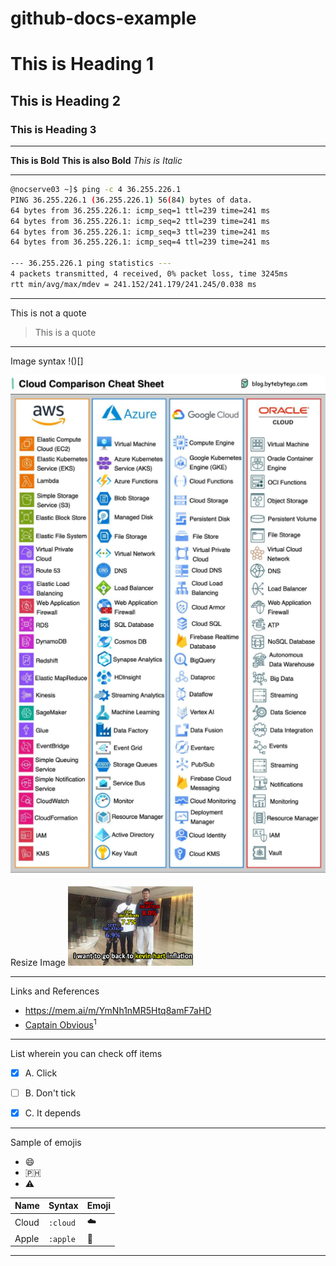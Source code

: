 # github-docs-example


# This is Heading 1
## This is Heading 2
### This is Heading 3

---

**This is Bold**
__This is also Bold__
*This is Italic*

-----

``` bash
@nocserve03 ~]$ ping -c 4 36.255.226.1
PING 36.255.226.1 (36.255.226.1) 56(84) bytes of data.
64 bytes from 36.255.226.1: icmp_seq=1 ttl=239 time=241 ms
64 bytes from 36.255.226.1: icmp_seq=2 ttl=239 time=241 ms
64 bytes from 36.255.226.1: icmp_seq=3 ttl=239 time=241 ms
64 bytes from 36.255.226.1: icmp_seq=4 ttl=239 time=241 ms

--- 36.255.226.1 ping statistics ---
4 packets transmitted, 4 received, 0% packet loss, time 3245ms
rtt min/avg/max/mdev = 241.152/241.179/241.245/0.038 ms
```

---

This is not a quote
> This is a quote

---
Image syntax !()[]

![Cloud Cheat sheets](assets/Cheasheets.PNG)


Resize Image
<img width="200px" src="assets/inflation.PNG" />

---

Links and References

- https://mem.ai/m/YmNh1nMR5Htq8amF7aHD
- [Captain Obvious](https://www.google.com/url?sa=i&url=https%3A%2F%2Fwww.lokad.com%2Fblog%2F2021%2F2%2F23%2Fthe-adventures-of-captain-obvious-in-supply-chain%2F&psig=AOvVaw16vkNzPhmiBhYJaq3LBCE6&ust=1695952895099000&source=images&cd=vfe&opi=89978449&ved=0CBEQjRxqFwoTCJDA7ICbzIEDFQAAAAAdAAAAABAE)<sup>1<sup/>

---

List wherein you can check off items
- [x] A. Click
- [ ] B. Don't tick
- [x] C. It depends


---

Sample of emojis
- 😄
- 🇵🇭
- ⚠️


| Name | Syntax | Emoji |
| --- | --- | --- |
| Cloud | `:cloud` | ☁️ |
| Apple | `:apple` | 🍎 |



---



